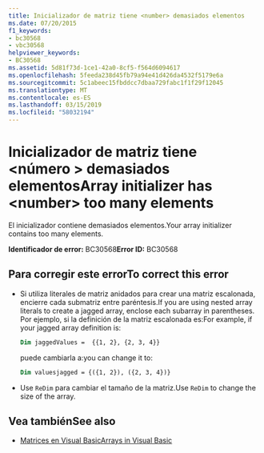 ```yaml
---
title: Inicializador de matriz tiene <number> demasiados elementos
ms.date: 07/20/2015
f1_keywords:
- bc30568
- vbc30568
helpviewer_keywords:
- BC30568
ms.assetid: 5d81f73d-1ce1-42a0-8cf5-f564d6094617
ms.openlocfilehash: 5feeda238d45fb79a94e41d426da4532f5179e6a
ms.sourcegitcommit: 5c1abeec15fbddcc7dbaa729fabc1f1f29f12045
ms.translationtype: MT
ms.contentlocale: es-ES
ms.lasthandoff: 03/15/2019
ms.locfileid: "58032194"
---
```

# <a name="array-initializer-has-number-too-many-elements"></a><span data-ttu-id="2803b-102">Inicializador de matriz tiene \<número > demasiados elementos</span><span class="sxs-lookup"><span data-stu-id="2803b-102">Array initializer has \<number> too many elements</span></span>
<span data-ttu-id="2803b-103">El inicializador contiene demasiados elementos.</span><span class="sxs-lookup"><span data-stu-id="2803b-103">Your array initializer contains too many elements.</span></span>  
  
 <span data-ttu-id="2803b-104">**Identificador de error:** BC30568</span><span class="sxs-lookup"><span data-stu-id="2803b-104">**Error ID:** BC30568</span></span>  
  
## <a name="to-correct-this-error"></a><span data-ttu-id="2803b-105">Para corregir este error</span><span class="sxs-lookup"><span data-stu-id="2803b-105">To correct this error</span></span>  
  
- <span data-ttu-id="2803b-106">Si utiliza literales de matriz anidados para crear una matriz escalonada, encierre cada submatriz entre paréntesis.</span><span class="sxs-lookup"><span data-stu-id="2803b-106">If you are using nested array literals to create a jagged array, enclose each subarray in parentheses.</span></span> <span data-ttu-id="2803b-107">Por ejemplo, si la definición de la matriz escalonada es:</span><span class="sxs-lookup"><span data-stu-id="2803b-107">For example, if your jagged array definition is:</span></span>
 
  ```vb
  Dim jaggedValues =  {{1, 2}, {2, 3, 4}}
  ```
  <span data-ttu-id="2803b-108">puede cambiarla a:</span><span class="sxs-lookup"><span data-stu-id="2803b-108">you can change it to:</span></span>

  ```vb
  Dim valuesjagged = {({1, 2}), ({2, 3, 4})}
  ```    

-   <span data-ttu-id="2803b-109">Use `ReDim` para cambiar el tamaño de la matriz.</span><span class="sxs-lookup"><span data-stu-id="2803b-109">Use `ReDim` to change the size of the array.</span></span>  

## <a name="see-also"></a><span data-ttu-id="2803b-110">Vea también</span><span class="sxs-lookup"><span data-stu-id="2803b-110">See also</span></span>

- [<span data-ttu-id="2803b-111">Matrices en Visual Basic</span><span class="sxs-lookup"><span data-stu-id="2803b-111">Arrays in Visual Basic</span></span>](~/docs/visual-basic/programming-guide/language-features/arrays/index.md)

